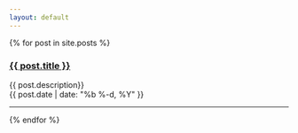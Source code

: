 ```yaml
---
layout: default
---
```


<div class="home">
    {% for post in site.posts %}
        <h3>
          <a href="{{ post.url | prepend: site.baseurl }}">{{ post.title }}</a>
        </h3>
        {{ post.description}}
        <br>
        <span align="right" class="post-meta">{{ post.date | date: "%b %-d, %Y" }}</span>
        <hr id="line">
    {% endfor %}
</div>

